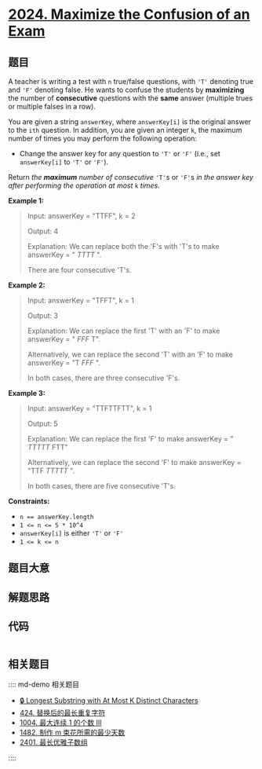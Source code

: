 # [2024. Maximize the Confusion of an Exam](https://leetcode.com/problems/maximize-the-confusion-of-an-exam/)

## 题目

A teacher is writing a test with `n` true/false questions, with `'T'` denoting
true and `'F'` denoting false. He wants to confuse the students by
**maximizing** the number of **consecutive** questions with the **same**
answer (multiple trues or multiple falses in a row).

You are given a string `answerKey`, where `answerKey[i]` is the original
answer to the `ith` question. In addition, you are given an integer `k`, the
maximum number of times you may perform the following operation:

- Change the answer key for any question to `'T'` or `'F'` (i.e., set `answerKey[i]` to `'T'` or `'F'`).

Return _the **maximum** number of consecutive_ `'T'`s or `'F'`s _in the answer
key after performing the operation at most_ `k` _times_.

**Example 1:**

> Input: answerKey = "TTFF", k = 2
>
> Output: 4
>
> Explanation: We can replace both the 'F's with 'T's to make answerKey = " _TTTT_ ".
>
> There are four consecutive 'T's.

**Example 2:**

> Input: answerKey = "TFFT", k = 1
>
> Output: 3
>
> Explanation: We can replace the first 'T' with an 'F' to make answerKey = " _FFF_ T".
>
> Alternatively, we can replace the second 'T' with an 'F' to make answerKey = "T _FFF_ ".
>
> In both cases, there are three consecutive 'F's.

**Example 3:**

> Input: answerKey = "TTFTTFTT", k = 1
>
> Output: 5
>
> Explanation: We can replace the first 'F' to make answerKey = " _TTTTT_ FTT"
>
> Alternatively, we can replace the second 'F' to make answerKey = "TTF _TTTTT_ ".
>
> In both cases, there are five consecutive 'T's.

**Constraints:**

- `n == answerKey.length`
- `1 <= n <= 5 * 10^4`
- `answerKey[i]` is either `'T'` or `'F'`
- `1 <= k <= n`

## 题目大意

## 解题思路

## 代码

```javascript

```

## 相关题目

:::: md-demo 相关题目

- [🔒 Longest Substring with At Most K Distinct Characters](https://leetcode.com/problems/longest-substring-with-at-most-k-distinct-characters)
- [424. 替换后的最长重复字符](https://leetcode.com/problems/longest-repeating-character-replacement)
- [1004. 最大连续 1 的个数 III](https://leetcode.com/problems/max-consecutive-ones-iii)
- [1482. 制作 m 束花所需的最少天数](https://leetcode.com/problems/minimum-number-of-days-to-make-m-bouquets)
- [2401. 最长优雅子数组](https://leetcode.com/problems/longest-nice-subarray)

::::
